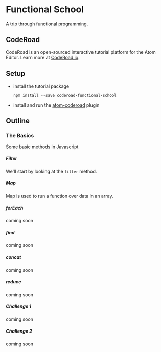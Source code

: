 # Functional School

A trip through functional programming.


## CodeRoad

CodeRoad is an open-sourced interactive tutorial platform for the Atom Editor. Learn more at [CodeRoad.io](http://coderoad.io).


## Setup

* install the tutorial package

    `npm install --save coderoad-functional-school`

* install and run the [atom-coderoad](https://github.com/coderoad/atom-coderoad) plugin


## Outline

### The Basics

Some basic methods in Javascript

##### Filter

We'll start by looking at the `filter` method.

##### Map

Map is used to run a function over data in an array.

##### forEach

coming soon

##### find

coming soon

##### concat

coming soon

##### reduce

coming soon

##### Challenge 1

coming soon

##### Challenge 2

coming soon
